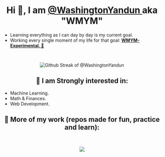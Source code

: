 <h1 align="center" > Hi 👋, I am <a href="https://github.com/WashingtonYandun"> @WashingtonYandun </a> aka "WMYM" </h1>
    
<p>
    <ul>
        <li> Learning everything as I can day by day is my current goal. </li>
        <li> Working every single moment of my life for that goal: <b><a href="https://github.com/WMYM-Experimental"> WMYM-Experimental. 🌱 </a></b></li>
    </ul>
</p>

<br>
<p align="center">
  <img alt="Github Streak of @WashingtonYandun" src="http://github-readme-streak-stats.herokuapp.com?user=WashingtonYandun&theme=react&hide_border=true&date_format=M%20j%5B%2C%20Y%5D&stroke=5AA5E7&fire=5AA5E7&currStreakNum=5AA5E7&border=5AA5E7&sideNums=5AA5E7&sideLabels=5AA5E7&ring=5AA5E7&currStreakLabel=5AA5E7"/>
</p>
    
<h2 align="center" > 👀 I am Strongly interested in: </h2>
<p>
    <ul>
        <li> Machine Learning. </li>
        <li> Math & Finances. </li>
        <li> Web Development. </li>
    </ul>
</p>

<h2 align="center" > 🌱 More of my work (repos made for fun, practice and learn): </h2>
<br>
<p align="center" >
    <a align="center" href="https://github.com/WMYM-Experimental"><image src="https://readme-typing-svg.herokuapp.com?font=Roboto&size=20&color=5AA5E7&center=true&width=410&height=45&lines=WMYM+-+Experimental."></a>
</p>
